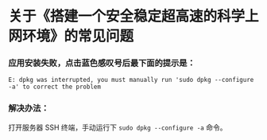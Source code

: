 # 关于《搭建一个安全稳定超高速的科学上网环境》的常见问题

### 应用安装失败，点击蓝色感叹号后最下面的提示是：

```E: dpkg was interrupted, you must manually run 'sudo dpkg --configure -a' to correct the problem```

### 解决办法：

打开服务器 SSH 终端，手动运行下 `sudo dpkg --configure -a` 命令。


